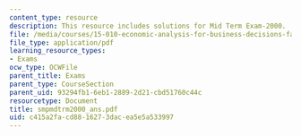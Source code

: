 ```yaml
---
content_type: resource
description: This resource includes solutions for Mid Term Exam-2000.
file: /media/courses/15-010-economic-analysis-for-business-decisions-fall-2004/c415a2facd8816273dacea5e5a533997_smpmdtrm2000_ans.pdf
file_type: application/pdf
learning_resource_types:
- Exams
ocw_type: OCWFile
parent_title: Exams
parent_type: CourseSection
parent_uid: 93294fb1-6eb1-2889-2d21-cbd51760c44c
resourcetype: Document
title: smpmdtrm2000_ans.pdf
uid: c415a2fa-cd88-1627-3dac-ea5e5a533997
---
```

